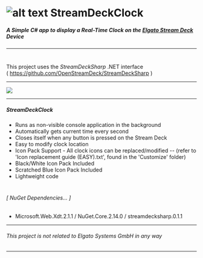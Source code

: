 #  ![alt text](https://i.imgur.com/qxkqcnC.png "treamDeckClock") StreamDeckClock
  
##### A Simple C# app to display a Real-Time Clock on the [Elgato Stream Deck](https://www.elgato.com/en/gaming/stream-deck) Device
---
  

#

This project uses the *StreamDeckSharp* .NET interface  
( https://github.com/OpenStreamDeck/StreamDeckSharp )  

---

 ![](https://i.imgur.com/Jkvmgfk.jpg)
 
---

##### StreamDeckClock
- Runs as non-visible console application in the background
- Automatically gets current time every second
- Closes itself when any button is pressed on the Stream Deck
- Easy to modify clock location
- Icon Pack Support - All clock icons can be replaced/modified
 -- (refer to 'Icon replacement guide (EASY).txt',  found in the 'Customize' folder)
- Black/White Icon Pack Included
- Scratched Blue Icon Pack Included
- Lightweight code
#
###### [ NuGet Dependencies... ] 
+ Microsoft.Web.Xdt.2.1.1 / NuGet.Core.2.14.0  / streamdecksharp.0.1.1  

---
 
###### This project is not related to *Elgato Systems GmbH* in any way

---
 
